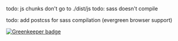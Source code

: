 todo: js chunks don't go to ./dist/js
todo: sass doesn't compile

todo: add postcss for sass compilation (evergreen browser support)


[![Greenkeeper badge](https://badges.greenkeeper.io/monolambda/monolambda-web.svg)](https://greenkeeper.io/)